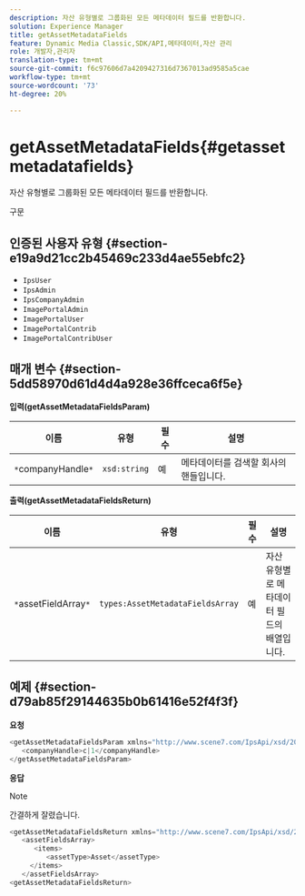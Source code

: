 ```yaml
---
description: 자산 유형별로 그룹화된 모든 메타데이터 필드를 반환합니다.
solution: Experience Manager
title: getAssetMetadataFields
feature: Dynamic Media Classic,SDK/API,메타데이터,자산 관리
role: 개발자,관리자
translation-type: tm+mt
source-git-commit: f6c97606d7a4209427316d7367013ad9585a5cae
workflow-type: tm+mt
source-wordcount: '73'
ht-degree: 20%

---
```



# getAssetMetadataFields{#getassetmetadatafields}

자산 유형별로 그룹화된 모든 메타데이터 필드를 반환합니다.

구문

## 인증된 사용자 유형 {#section-e19a9d21cc2b45469c233d4ae55ebfc2}

* `IpsUser`
* `IpsAdmin`
* `IpsCompanyAdmin`
* `ImagePortalAdmin`
* `ImagePortalUser`
* `ImagePortalContrib`
* `ImagePortalContribUser`

## 매개 변수 {#section-5dd58970d61d4d4a928e36ffceca6f5e}

**입력(getAssetMetadataFieldsParam)**

| 이름 | 유형 | 필수 | 설명 |
|---|---|---|---|
| `*`companyHandle`*` | `xsd:string` | 예 | 메타데이터를 검색할 회사의 핸들입니다. |

**출력(getAssetMetadataFieldsReturn)**

| 이름 | 유형 | 필수 | 설명 |
|---|---|---|---|
| `*`assetFieldArray`*` | `types:AssetMetadataFieldsArray` | 예 | 자산 유형별로 메타데이터 필드의 배열입니다. |

## 예제 {#section-d79ab85f29144635b0b61416e52f4f3f}

**요청**

```java
<getAssetMetadataFieldsParam xmlns="http://www.scene7.com/IpsApi/xsd/2009-07-31">
   <companyHandle>c|1</companyHandle>
</getAssetMetadataFieldsParam>
```

**응답**

>[!NOTE]
>
>간결하게 잘렸습니다.

```java
<getAssetMetadataFieldsReturn xmlns="http://www.scene7.com/IpsApi/xsd/2009-07-31">
   <assetFieldsArray>
      <items>
         <assetType>Asset</assetType>
     </items>
   </assetFieldsArray>
<getAssetMetadataFieldsReturn>
```

